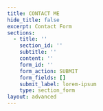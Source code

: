 ```yaml
---
title: CONTACT ME
hide_title: false
excerpt: Contact Form
sections:
  - title: ''
    section_id: ''
    subtitle: ''
    content: ''
    form_id: ''
    form_action: SUBMIT
    form_fields: []
    submit_label: lorem-ipsum
    type: section_form
layout: advanced
---
```

